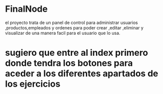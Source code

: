 # FinalNode
el proyecto trata de un panel de control  para administrar usuarios ,productos,empleados y ordenes  para poder crear ,editar ,eliminar y visualizar   de una manera facil para el usuario que lo usa. 
# sugiero que entre al index primero donde tendra los botones para aceder a los diferentes apartados de los ejercicios

